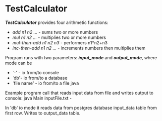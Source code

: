 # TestCalculator 

**_TestCalculator_** provides four arithmetic functions:
- _add n1 n2 ..._ - sums two or more numbers
- _mul n1 n2 ..._ - multiplies two or more numbers
- _mul-then-add n1 n2 n3_ - performers n1*n2+n3
- _inc-then-add n1 n2 ..._ - increments numbers then multiplies them

Program runs with two parameters: **_input_mode_** and **_output_mode_**, where mode can be
- '-' - io from/to console
- 'db'- io from/to a database
- 'file name' - io from/to a file
java

Example program call that reads input data from file and writes output to console:
java Main inputFile.txt -

In 'db' io mode it reads data from postgres database input_data table from first row. Writes to output_data table.
